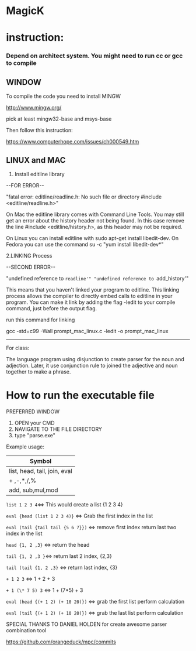 # MagicK


# instruction:


### Depend on architect system. You might need to run cc or gcc to compile



## WINDOW

To compile the code you need to install MINGW

http://www.mingw.org/

 pick at least mingw32-base and msys-base
 
 Then follow this instruction:
 
 https://www.computerhope.com/issues/ch000549.htm




## LINUX and MAC


1. Install editline library


--FOR ERROR--


"fatal error: editline/readline.h: No such file or directory #include <editline/readline.h>"


On Mac the editline library comes with Command Line Tools. You may still get an error about the history header not being found. In this case remove the line #include <editline/history.h>, as this header may not be required.

On Linux you can install editline with sudo apt-get install libedit-dev. On Fedora you can use the command su -c "yum install libedit-dev*"

2.LINKING Process

--SECOND ERROR--

"undefined reference to `readline'"
"undefined reference to `add_history'"

This means that you haven't linked your program to editline. This linking process allows the compiler to directly embed calls to editline in your program. 
You can make it link by adding the flag -ledit to your compile command, just before the output flag.

run this command for linking

gcc -std=c99 -Wall prompt_mac_linux.c -ledit -o prompt_mac_linux


-----------

For class:

The language program using disjunction to create parser for the noun and adjection. Later, it use conjunction rule to joined the adjective and noun together to make a phrase.



# How to run the executable file

PREFERRED WINDOW 

1. OPEN your CMD 
2. NAVIGATE TO THE FILE DIRECTORY
3. type "parse.exe"

Example usage:

|Symbol|
|---------|
|list, head, tail, join, eval|		         
|+ ,-,*,/,% | 											 
|add, sub,mul,mod|  
         
		 
`list 1 2 3 4`<=> This would create a list {1 2 3 4}

`eval {head (list 1 2 3 4)}` <=> Grab the first index in the list

`eval (tail {tail tail {5 6 7}})` <=> remove first index return last two index in the list

`head {1, 2 ,3}` <=> return the head

`tail {1, 2 ,3 }`<=> return last 2 index, {2,3}

`tail (tail {1, 2 ,3}` <=> return last index, {3}

`+ 1 2 3` <=> 1 + 2 + 3

`+ 1 (\* 7 5) 3` <=> 1 + (7*5) + 3

`eval (head {(+ 1 2) (+ 10 20)})` <=> grab the first list perform calculation

`eval (tail {(+ 1 2) (+ 10 20)})` <=> grab the last list perform calculation


SPECIAL THANKS TO DANIEL HOLDEN for create awesome parser combination tool

https://github.com/orangeduck/mpc/commits


